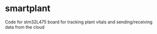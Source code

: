 # smartplant
Code for stm32L475 board for tracking plant vitals and sending/receiving data from the cloud

